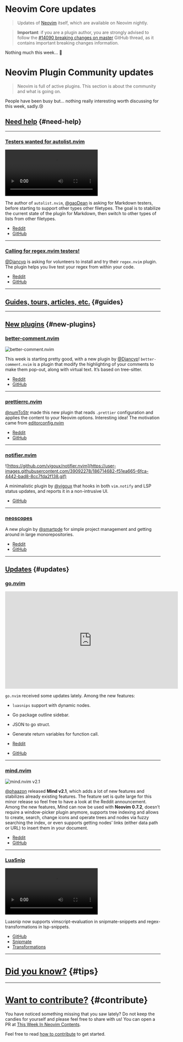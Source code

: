 # Neovim Core updates

> Updates of [Neovim](https://neovim.org) itself, which are available on Neovim nightly.

> **Important**: if you are a plugin author, you are strongly advised to follow the
> [#14090 breaking changes on master](https://github.com/neovim/neovim/issues/14090) GitHub thread, as it contains
> important breaking changes information.

Nothing much this week… 🤷

# Neovim Plugin Community updates

> Neovim is full of active plugins. This section is about the community and what is going on.

People have been busy but… nothing really interesting worth discussing for this week, sadly.😢

## [Need help](#need-help) {#need-help}

---

<h3 id="help-autolist.nvim">
  <a href="#help-autolist.nvim">
    <span class="icon-text">
      <span class="icon">
        <i class="fa-solid fa-handshake-angle"></i>
      </span>
      <span>Testers wanted for autolist.nvim</span>
    </span>
  </a>
</h3>

<video controls>
  <source
    src="https://user-images.githubusercontent.com/97860672/186395300-2225ce49-af81-45cc-8ec0-87f14fc80cd4.mp4"
  >
</video>

The author of `autolist.nvim`, [@gaoDean] is asking for Markdown testers, before starting to support other types other
filetypes. The goal is to stabilize the current state of the plugin for Markdown, then switch to other types of lists
from other filetypes.

- [Reddit](https://www.reddit.com/r/neovim/comments/wynye9/testers_wanted_for_autolistnvim/)
- [GitHub](https://github.com/gaoDean/autolist.nvim)

---

<h3 id="help-regex.nvim">
  <a href="#help-regex.nvim">
    <span class="icon-text">
      <span class="icon">
        <i class="fa-solid fa-handshake-angle"></i>
      </span>
      <span>Calling for regex.nvim testers!</span>
    </span>
  </a>
</h3>

[@Djancyp] is asking for volunteers to install and try their `regex.nvim` plugin. The plugin helps you live test your
regex from within your code.

- [Reddit](https://www.reddit.com/r/neovim/comments/wym9fi/regex_nvim_plugin/)
- [GitHub](https://github.com/Djancyp/regex.nvim)

---

## [Guides, tours, articles, etc.](#guides) {#guides}

---

## [New plugins](#new-plugins) {#new-plugins}

<h3 id="new-better-comment.nvim">
  <a href="#new-better-comment.nvim">
    <span class="icon-text">
      <span class="icon">
        <i class="fa-solid fa-book"></i>
      </span>
      <span>better-comment.nvim</span>
    </span>
  </a>
</h3>

![better-comment.nvim](![image](https://user-images.githubusercontent.com/506592/186279417-1ffb86cd-0f56-47cc-9707-9b84a00a88d8.png))

This week is starting pretty good, with a new plugin by [@Djancyp]! `better-comment.nvim` is a plugin that modify the
highlighting of your comments to make them pop-out, along with virtual text. It’s based on tree-sitter.

- [Reddit](https://www.reddit.com/r/neovim/comments/wvpaiq/better_comments_nvim_plugin/)
- [GitHub](https://github.com/Djancyp/better-comments.nvim)

---

<h3 id="new-prettierrc.nvim">
  <a href="#new-prettierrc.nvim">
    <span class="icon-text">
      <span class="icon">
        <i class="fa-solid fa-book"></i>
      </span>
      <span>prettierrc.nvim</span>
    </span>
  </a>
</h3>

[@numToStr] made this new plugin that reads `.prettier` configuration and applies the content to your Neovim options.
Interesting idea! The motivation came from [editorconfig.nvim](https://github.com/gpanders/editorconfig.nvim)

- [Reddit](https://github.com/ray-x/go.nvim)
- [GitHub](https://github.com/numToStr/prettierrc.nvim)

---

<h3 id="new-notivier.nvim">
  <a href="#new-notifier.nvim">
    <span class="icon-text">
      <span class="icon">
        <i class="fa-solid fa-book"></i>
      </span>
      <span>notifier.nvim</span>
    </span>
  </a>
</h3>

![https://github.com/vigoux/notifier.nvim](https://user-images.githubusercontent.com/39092278/186714682-f51ea665-6fca-4442-bad8-8cc7fda2f138.gif)

A minimalistic plugin by [@vigoux] that hooks in both `vim.notify` and LSP status updates, and reports it in a non-intrusive UI.

- [GitHub](https://github.com/vigoux/notifier.nvim)

---

<h3 id="new-noescopes">
  <a href="#new-neoscopes">
    <span class="icon-text">
      <span class="icon">
        <i class="fa-solid fa-book"></i>
      </span>
      <span>neoscopes</span>
    </span>
  </a>
</h3>

A new plugin by [@smartpde] for simple project management and getting around in large monorepositories.

- [Reddit](https://www.reddit.com/r/neovim/comments/wwcdys/neoscopes_lightweight_project_management_in_neovim/)
- [GitHub](https://github.com/smartpde/neoscopes)

---

## [Updates](#updates) {#updates}

<h3 id="update-go.nvim">
  <a href="update-go.nvim">
    <span class="icon-text">
      <span class="icon">
        <i class="fa-solid fa-book"></i>
      </span>
      <span>go.nvim</span>
    </span>
  </a>
</h3>

<iframe
  width="560"
  height="315"
  src="https://www.youtube.com/embed/tsLnEfYTgcM"
  title="YouTube video player"
  frameborder="0"
  allow="accelerometer; autoplay; clipboard-write; encrypted-media; gyroscope; picture-in-picture"
  allowfullscreen
></iframe>

`go.nvim` received some updates lately. Among the new features:

- `luasnips` support with dynamic nodes.
- Go package outline sidebar.
- JSON to go struct.
- Generate return variables for function call.

- [Reddit](https://www.reddit.com/r/neovim/comments/wvma2t/new_features_for_gonvim/)
- [GitHub](https://github.com/ray-x/go.nvim)

---

<h3 id="update-mind.nvim">
  <a href="update-mind.nvim">
    <span class="icon-text">
      <span class="icon">
        <i class="fa-solid fa-book"></i>
      </span>
      <span>mind.nvim</span>
    </span>
  </a>
</h3>

![mind.nvim v2.1](https://user-images.githubusercontent.com/506592/187027396-22994e72-a0ba-4de4-bee7-289bcfce548a.png)

[@phaazon] released **Mind v2.1**, which adds a lot of new features and stabilizes already existing features. The
feature set is quite large for this minor release so feel free to have a look at the Reddit announcement. Among the new
features, Mind can now be used with **Neovim 0.7.2**, doesn’t require a window-picker plugin anymore, supports tree
indexing and allows to create, search, change icons and operate trees and nodes via fuzzy searching the index, or even
supports getting nodes’ links (either data path or URL) to insert them in your document.

- [Reddit](https://www.reddit.com/r/neovim/comments/wxt6gx/announcement_mindnvim_v21_is_out/)
- [GitHub](https://github.com/phaazon/mind.nvim)

---

<h3 id="update-luasnip">
  <a href="#update-luasnip">
    <span class="icon-text">
      <span class="icon">
        <i class="fa-solid fa-book"></i>
      </span>
      <span>LuaSnip</span>
    </span>
  </a>
</h3>

<video controls>
  <source
    src="https://user-images.githubusercontent.com/41961280/187069221-69a6d16d-79d1-4848-91ce-a2058b0f2283.mp4"
  >
</video>

Luasnip now supports vimscript-evaluation in snipmate-snippets and regex-transformations in lsp-snippets.

- [GitHub](https://github.com/L3MON4D3/LuaSnip)
- [Snipmate](https://github.com/L3MON4D3/LuaSnip/blob/master/DOC.md#snipmate-parser)
- [Transformations](https://github.com/L3MON4D3/LuaSnip/blob/master/DOC.md#transformations)

---

# [Did you know?](#tips) {#tips}

---

# [Want to contribute?](#contribute) {#contribute}

You have noticed something missing that you saw lately? Do not keep the candies for yourself and please feel free to
share with us! You can open a PR at [This Week In Neovim Contents](https://github.com/phaazon/this-week-in-neovim-contents).

Feel free to read [how to contribute](https://github.com/phaazon/this-week-in-neovim-contents#how-to-contribute)
to get started.

[@Djancyp]: https://github.com/Djancyp/better-comments.nvim
[@vigoux]: https://github.com/vigoux
[@numToStr]: https://github.com/numToStr
[@smartpde]: https://github.com/smartpde
[@gaoDean]: https://github.com/gaoDean
[@phaazon]: https://github.com/phaazon
